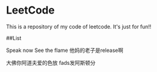 # LeetCode
This is a repository of my code of leetcode. It's just for fun!!


##List
 
Speak now
See the flame
他妈的老子是release啊

大佛你阿道夫爱的色放
fads发阿斯顿分



